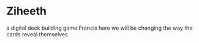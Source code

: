 # Ziheeth
a digital deck building game
Francis here we will be changing the way the cards reveal themselves
